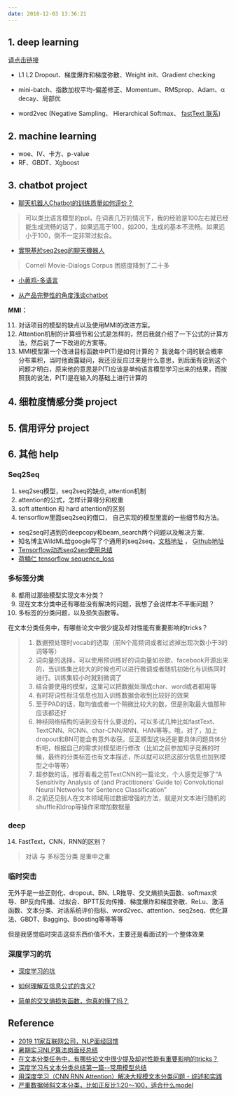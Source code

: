 ```yaml
---
date: 2018-12-03 13:36:21
---
```


## 1. deep learning

[请点击链接][dl1]

- L1 L2 Dropout、梯度爆炸和梯度弥散、Weight init、Gradient checking

- mini-batch、指数加权平均-偏差修正、Momentum、RMSprop、Adam、α decay、局部优

- word2vec (Negative Sampling、 Hierarchical Softmax、 [fastText 联系][dl2])

[dl1]: /deeplearning/
[dl2]: /2018/12/19/nlp/fastText/

## 2. machine learning 

- woe、IV、卡方、p-value
- RF、GBDT、Xgboost

## 3. chatbot project

- [聊天机器人Chatbot的训练质量如何评价？](https://www.zhihu.com/question/60530973/answer/184454797)

> 可以类比语言模型的ppl，在词表几万的情况下，我的经验是100左右就已经能生成流畅的话了，如果远高于100，如200，生成的基本不流畅。如果远小于100，倒不一定非常过拟合。

- [實現基於seq2seq的聊天機器人](https://www.smwenku.com/a/5b7c8a4a2b71770a43db78ed/)

> Cornell Movie-Dialogs Corpus 困惑度降到了二十多

- [小黄鸡-多语言](http://www.simsimi.com/ChatSettings)

- [从产品完整性的角度浅谈chatbot](https://zhuanlan.zhihu.com/p/34927757)

**MMI：**

11. 对话项目的模型的缺点以及使用MMI的改进方案。
12. Attention机制的计算细节和公式是怎样的，然后我就介绍了一下公式的计算方法，然后说了一下改进的方案等。
13. MMI模型第一个改进目标函数中P(T)是如何计算的？ 我说每个词的联合概率分布乘积，当时他面露疑问，我还没反应过来是什么意思，到后面有说到这个问题才明白，原来他的意思是P(T)应该是单纯语言模型学习出来的结果，而按照我的说法，P(T)是在输入的基础上进行计算的

## 4. 细粒度情感分类 project

## 5. 信用评分 project

## 6. 其他 help

### Seq2Seq

1. seq2seq模型，seq2seq的缺点, attention机制
2. attention的公式，怎样计算得分和权重
3. soft attention 和 hard attention的区别
4. tensorflow里面seq2seq的借口， 自己实现的模型里面的一些细节和方法。

- seq2seq时遇到的deepcopy和beam_search两个问题以及解决方案.
- 知名博主WildML给google写了个通用的seq2seq，[文档地址][7] ， [Github地址][8]
- [Tensorflow动态seq2seq使用总结](https://www.jianshu.com/p/c0c5f1bdbb88)
- [荷楠仁 tensorflow sequence_loss](https://www.cnblogs.com/zhouyang209117/p/8338193.html)

### 多标签分类

8. 都用过那些模型实现文本分类？
9. 现在文本分类中还有哪些没有解决的问题，我想了会说样本不平衡问题？
10. 多标签的分类问题，以及损失函数等。

在文本分类任务中，有哪些论文中很少提及却对性能有重要影响的tricks？

> 1. 数据预处理时vocab的选取（前N个高频词或者过滤掉出现次数小于3的词等等）
> 2. 词向量的选择，可以使用预训练好的词向量如谷歌、facebook开源出来的，当训练集比较大的时候也可以进行微调或者随机初始化与训练同时进行。训练集较小时就别微调了
> 3. 结合要使用的模型，这里可以把数据处理成char、word或者都用等
> 4. 有时将词性标注信息也加入训练数据会收到比较好的效果
> 5. 至于PAD的话，取均值或者一个稍微比较大的数，但是别取最大值那种应该都还好
> 6. 神经网络结构的话到没有什么要说的，可以多试几种比如fastText、TextCNN、RCNN、char-CNN/RNN、HAN等等。哦，对了，加上dropout和BN可能会有意外收获。反正模型这块还是要具体问题具体分析吧，根据自己的需求对模型进行修改（比如之前参加知乎竞赛的时候，最终的分类标签也有文本描述，所以就可以把这部分信息也加到模型之中等等）
> 7. 超参数的话，推荐看看之前TextCNN的一篇论文，个人感觉足够了“A Sensitivity Analysis of (and Practitioners’ Guide to) Convolutional Neural Networks for Sentence Classification”
> 8. 之前还见别人在文本领域用过数据增强的方法，就是对文本进行随机的shuffle和drop等操作来增加数据量

### deep

14. FastText，CNN，RNN的区别？

> 对话 与 多标签分类 是重中之重

### 临时突击

无外乎是一些正则化、dropout、BN、LR推导、交叉熵损失函数、softmax求导、BP反向传播、过拟合、BPTT反向传播、梯度爆炸和梯度弥散、ReLu、激活函数、文本分类、对话系统评价指标、word2vec、attention、seq2seq、优化算法、GBDT、Bagging、Boosting等等等等

但是我感觉临时突击这些东西价值不大，主要还是看面试的一个整体效果

### 深度学习的坑

- [深度学习的坑](https://www.cnblogs.com/rocketfan/p/7482786.html)

- [如何理解互信息公式的含义?](https://www.zhihu.com/question/24059517)

- [简单的交叉熵损失函数，你真的懂了吗？](https://zhuanlan.zhihu.com/p/38241764)


## Reference

- [2019 11家互联网公司，NLP面经回馈][1]
- [暑期实习NLP算法岗面经总结][2]
- [在文本分类任务中，有哪些论文中很少提及却对性能有重要影响的tricks？][3]
- [深度学习与文本分类总结第一篇--常用模型总结][4]
- [用深度学习（CNN RNN Attention）解决大规模文本分类问题 - 综述和实践][5]
- [严重数据倾斜文本分类，比如正反比1:20～100，适合什么model][6]

[1]: https://zhuanlan.zhihu.com/p/46999592
[2]: https://zhuanlan.zhihu.com/p/36387348
[3]: https://www.zhihu.com/question/265357659
[4]: https://blog.csdn.net/liuchonge/article/details/77140719
[5]: https://zhuanlan.zhihu.com/p/25928551
[6]: https://www.zhihu.com/question/59236897
[7]: https://google.github.io/seq2seq/
[8]: https://github.com/google/seq2seq


